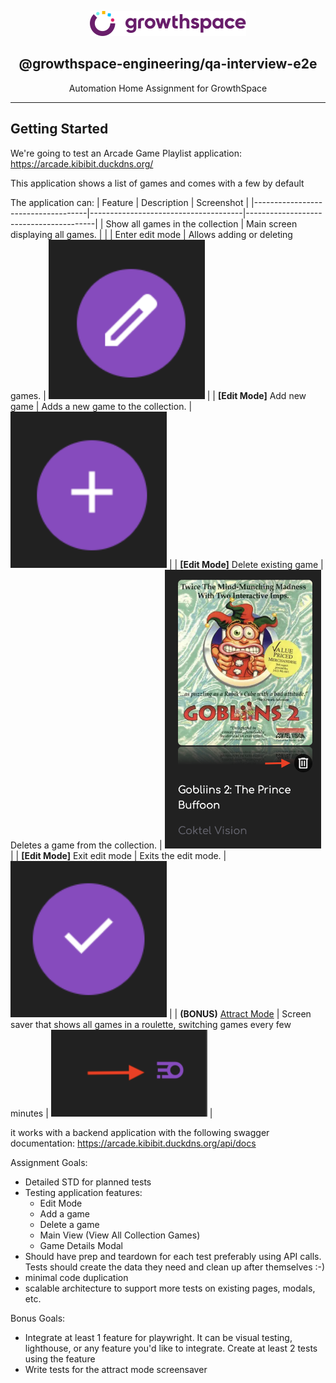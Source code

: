 <p align="center">
  <a href="https://github.com/growthspace-engineering" target="blank"><img src="GS-logo.svg" width="250" alt="Logo" />
  </a>
  <h2 align="center">
    @growthspace-engineering/qa-interview-e2e
  </h2>
</p>
<p align="center">
  Automation Home Assignment for GrowthSpace
</p>
<hr>

## Getting Started

We're going to test an Arcade Game Playlist application: https://arcade.kibibit.duckdns.org/

This application shows a list of games and comes with a few by default

The application can:
| Feature                            | Description                          | Screenshot                             |
|------------------------------------|--------------------------------------|----------------------------------------|
| Show all games in the collection   | Main screen displaying all games.    |                                        |
| Enter edit mode                    | Allows adding or deleting games.     | <img src="screenshots/edit-mode.png" width="250"> |
| **[Edit Mode]** Add new game       | Adds a new game to the collection.   | <img src="screenshots/add-game-btn.png" width="250"> |
| **[Edit Mode]** Delete existing game | Deletes a game from the collection. | <img src="screenshots/delete-game.png" width="250"> |
| **[Edit Mode]** Exit edit mode     | Exits the edit mode.                 | <img src="screenshots/close-edit-mode.png" width="250"> |
| **(BONUS)** [Attract Mode](https://en.wiktionary.org/wiki/attract_mode)     | Screen saver that shows all games in a roulette, switching games every few minutes | <img src="screenshots/attract-mode.png" width="250"> |


it works with a backend application with the following swagger documentation: https://arcade.kibibit.duckdns.org/api/docs


Assignment Goals:
- Detailed STD for planned tests
- Testing application features:
  - Edit Mode
  - Add a game
  - Delete a game
  - Main View (View All Collection Games)
  - Game Details Modal
- Should have prep and teardown for each test preferably using API calls. Tests should create the data they need and clean up after themselves :-)
- minimal code duplication
- scalable architecture to support more tests on existing pages, modals, etc.

Bonus Goals:
- Integrate at least 1 feature for playwright. It can be visual testing, lighthouse, or any feature you'd like to integrate. Create at least 2 tests using the feature
- Write tests for the attract mode screensaver
  
